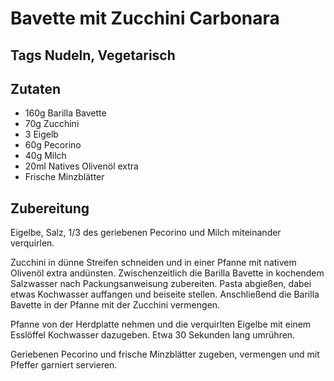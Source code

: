 # Bavette mit Zucchini Carbonara

## Tags Nudeln, Vegetarisch

## Zutaten

- 160g Barilla Bavette
- 70g Zucchini
- 3 Eigelb
- 60g Pecorino
- 40g Milch
- 20ml Natives Olivenöl extra
- Frische Minzblätter

## Zubereitung

Eigelbe, Salz, 1/3 des geriebenen Pecorino und Milch miteinander verquirlen.

Zucchini in dünne Streifen schneiden und in einer Pfanne mit nativem Olivenöl extra andünsten.
Zwischenzeitlich die Barilla Bavette in kochendem Salzwasser nach Packungsanweisung zubereiten.
Pasta abgießen, dabei etwas Kochwasser auffangen und beiseite stellen.
Anschließend die Barilla Bavette in der Pfanne mit der Zucchini vermengen.

Pfanne von der Herdplatte nehmen und die verquirlten Eigelbe mit einem Esslöffel Kochwasser dazugeben. Etwa 30 Sekunden lang umrühren.

Geriebenen Pecorino und frische Minzblätter zugeben, vermengen und mit Pfeffer garniert servieren.
